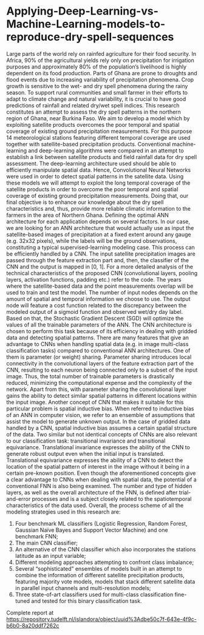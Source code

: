 # Applying-Deep-Learning-vs-Machine-Learning-models-to-reproduce-dry-spell-sequences

Large parts of the world rely on rainfed agriculture for their food security. In Africa, 90% of the agricultural yields rely only on precipitation for irrigation purposes and approximately 80% of the population’s livelihood is highly dependent on its food production. Parts of Ghana are prone to droughts and flood events due to increasing variability of precipitation phenomena. Crop growth is sensitive to the wet- and dry spell phenomena during the rainy season. To support rural communities and small farmer in their efforts to adapt to climate change and natural variability, it is crucial to have good predictions of rainfall and related dry/wet spell indices. This research constitutes an attempt to assess the dry spell patterns in the northern region of Ghana, near Burkina Faso. We aim to develop a model which by exploiting satellite products overcomes the poor temporal and spatial coverage of existing ground precipitation measurements. For this purpose 14 meteorological stations featuring different temporal coverage are used together with satellite-based precipitation products. Conventional machine-learning and deep-learning algorithms were compared in an attempt to establish a link between satellite products and field rainfall data for dry spell assessment. The deep-learning architecture used should be able to efficiently manipulate spatial data. Hence, Convolutional Neural Networks were used in order to detect spatial patterns in the satellite data. Using these models we will attempt to exploit the long temporal coverage of the satellite products in order to overcome the poor temporal and spatial coverage of existing ground precipitation measurements. Doing that, our final objective is to enhance our knowledge about the dry spell characteristics and, thus, provide more reliable climatic information to the farmers in the area of Northern Ghana. Defining the optimal ANN architecture for each application depends on several factors. In our case, we are looking for an ANN architecture that would actually use as input the satellite-based images of precipitation at a fixed extent around any gauge (e.g. 32x32 pixels), while the labels will be the ground observations, constituting a typical supervised-learning modeling case. This process can be efficiently handled by a CNN. The input satellite precipitation images are passed through the feature extraction part and, then, the classifier of the CNN and the output is mapped in [0, 1]. For a more detailed analysis of the technical characteristics of the proposed CNN (convolutional layers, pooling layers, activation functions, padding etc.) refer to the code. The years where the satellite-based data and the point measurements overlap will be used to train and test the model. The number of input nodes depends on the amount of spatial and temporal information we choose to use. The output node will feature a cost function related to the discrepancy between the modeled output of a sigmoid function and observed wet/dry day label. Based on that, the Stochastic Gradient Descent (SGD) will optimize the values of all the trainable parameters of the ANN. The CNN architecture is chosen to perform this task because of its efficiency in dealing with gridded data and detecting spatial patterns. There are many features that give an advantage to CNNs when handling spatial data (e.g. in image multi-class classification tasks) compared to conventional ANN architectures. One of them is parameter (or weight) sharing. Parameter sharing introduces local connectivity in the convolutional layers of the feature extraction part of the CNN, resulting to each neuron being connected only to a subset of the input image. Thus, the total number of trainable parameters is drastically reduced, minimizing the computational expense and the complexity of the network. Apart from this, with parameter sharing the convolutional layer gains the ability to detect similar spatial patterns in different locations within the input image. Another concept of CNN that makes it suitable for this particular problem is spatial inductive bias. When referred to inductive bias of an ANN in computer vision, we refer to an ensemble of assumptions that assist the model to generate unknown output. In the case of gridded data handled by a CNN, spatial inductive bias assumes a certain spatial structure of the data. Two similar but not identical concepts of CNNs are also relevant to our classification task: transitional invariance and transitional equivariance. Translational invariance expresses the ability of the CNN to generate robust output even when the initial input is translated. Translational equivariance expresses the ability of a CNN to detect the location of the spatial pattern of interest in the image without it being in a certain pre-known position. Even though the aforementioned concepts give a clear advantage to CNNs when dealing with spatial data, the potential of a conventional FNN is also being examined. The number and type of hidden layers, as well as the overall architecture of the FNN, is defined after trial-and-error processes and is a subject closely related to the spatiotemporal characteristics of the data used. Overall, the process scheme of all the modeling strategies used in this research are: 

1. Four benchmark ML classifiers (Logistic Regression, Random Forest, Gaussian Naïve Bayes and Support Vector Machine) and one benchmark FNN; 
2. The main CNN classifier; 
3. An alternative of the CNN classifier which also incorporates the stations latitude as an input variable; 
4. Different modeling approaches attempting to confront class imbalance; 
5. Several “sophisticated” ensembles of models built in an attempt to combine the information of different satellite precipitation products, featuring majority vote models, models that stack different satellite data in parallel input channels and multi-resolution models; 
6. Three state-of-art classifiers used for multi-class classification fine-tuned and tested for this binary classification task. 


Complete report at https://repository.tudelft.nl/islandora/object/uuid%3Adbe50c7f-643e-4f9c-b6b0-8a20ddf7262c
